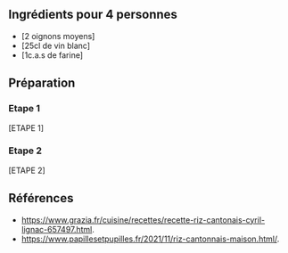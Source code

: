 ## Ingrédients pour 4 personnes

- [2 oignons moyens]
- [25cl de vin blanc]
- [1c.a.s de farine]

## Préparation

### Etape 1

[ETAPE 1]

### Etape 2

[ETAPE 2]

## Références

- <https://www.grazia.fr/cuisine/recettes/recette-riz-cantonais-cyril-lignac-657497.html>.
- <https://www.papillesetpupilles.fr/2021/11/riz-cantonnais-maison.html/>.
